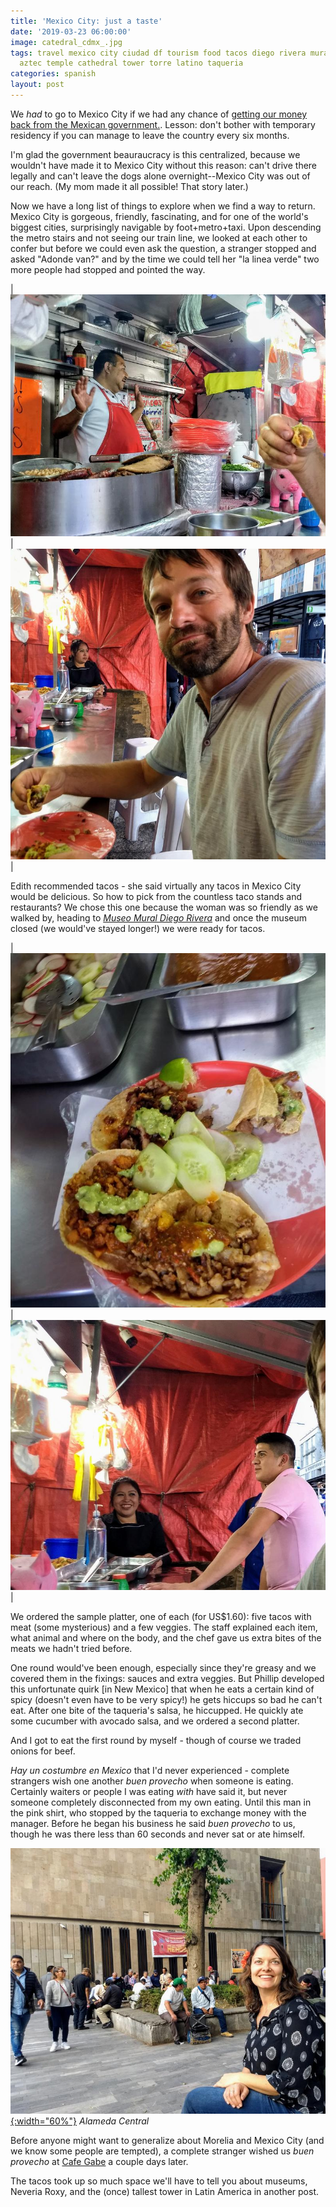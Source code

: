 ```yaml
---
title: 'Mexico City: just a taste'
date: '2019-03-23 06:00:00'
image: catedral_cdmx_.jpg
tags: travel mexico city ciudad df tourism food tacos diego rivera mural zocalo pyramid
  aztec temple cathedral tower torre latino taqueria
categories: spanish
layout: post
---
```


We *had* to go to Mexico City if we had any chance of [getting our money back from the Mexican government.](http://reverdecer.annalisagross.com/2019/03/16/getting-our-money-back/). Lesson: don't bother with temporary residency if you can manage to leave the country every six months.

I'm glad the government beauraucracy is this centralized, because we wouldn't have made it to Mexico City without this reason: can't drive there legally and can't leave the dogs alone overnight--Mexico City was out of our reach. (My mom made it all possible! That story later.)

Now we have a long list of things to explore when we find a way to return. Mexico City is gorgeous, friendly, fascinating, and for one of the world's biggest cities, surprisingly navigable by foot+metro+taxi. Upon descending the metro stairs and not seeing our train line, we looked at each other to confer but before we could even ask the question, a stranger stopped and asked "Adonde van?" and by the time we could tell her "la linea verde" two more people had stopped and pointed the way.

| [![](/images/tacos4_.jpg)](/images/tacos4.jpg) | [![](/images/tacos2_.jpg)](/images/tacos2.jpg) |

Edith recommended tacos - she said virtually any tacos in Mexico City would be delicious. So how to pick from the countless taco stands and restaurants? We chose this one because the woman was so friendly as we walked by, heading to [*Museo Mural Diego Rivera*](http://reverdecer.annalisagross.com/2019/03/30/sueno-de-una-tarde-dominical-en-la-alameda-central/) and once the museum closed (we would've stayed longer!) we were ready for tacos.

| [![](/images/tacos_.jpg)](/images/tacos.jpg) | [![](/images/tacos5_.jpg)](/images/tacos5.jpg) |

We ordered the sample platter, one of each (for US$1.60): five tacos with meat (some mysterious) and a few veggies. The staff explained each item, what animal and where on the body, and the chef gave us extra bites of the meats we hadn't tried before.

One round would've been enough, especially since they're greasy and we covered them in the fixings: sauces and extra veggies. But Phillip developed this unfortunate quirk [in New Mexico] that when he eats a certain kind of spicy (doesn't even have to be very spicy!) he gets hiccups so bad he can't eat. After one bite of the taqueria's salsa, he hiccupped. He quickly ate some cucumber with avocado salsa, and we ordered a second platter.

And I got to eat the first round by myself - though of course we traded onions for beef.

*Hay un costumbre en Mexico* that I'd never experienced - complete strangers wish one another *buen provecho* when someone is eating. Certainly waiters or people I was eating *with* have said it, but never someone completely disconnected from my own eating. Until this man in the pink shirt, who stopped by the taqueria to exchange money with the manager. Before he began his business he said *buen provecho* to us, though he was there less than 60 seconds and never sat or ate himself.

[![](/images/anna_alameda_.jpg){:width="60%"}](/images/anna_alameda.jpg)
*Alameda Central*

Before anyone might want to generalize about Morelia and Mexico City (and we know some people are tempted), a complete stranger wished us *buen provecho* at [Cafe Gabe](https://reverdecer.annalisagross.com/2018/11/17/cheap-eats/) a couple days later.

The tacos took up so much space we'll have to tell you about museums, Neveria Roxy, and the (once) tallest tower in Latin America in another post.